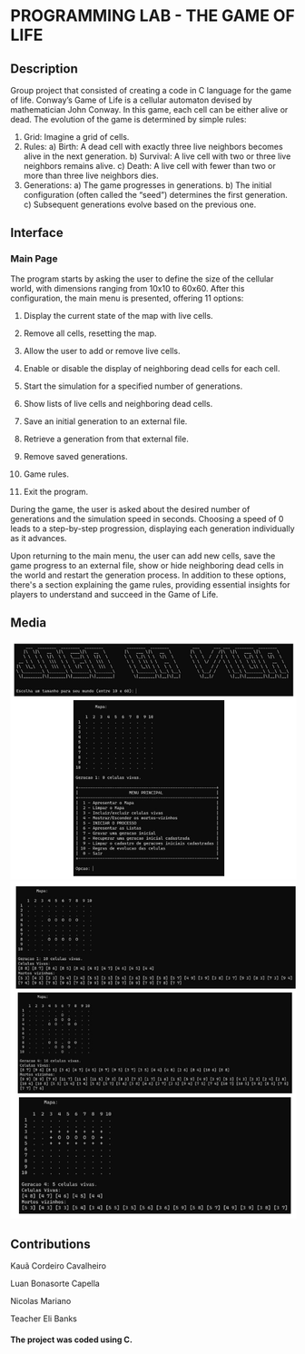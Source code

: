# PROGRAMMING LAB - THE GAME OF LIFE

## Description 
Group project that consisted of creating a code in C language for the game of life.
Conway’s Game of Life is a cellular automaton devised by mathematician John Conway. In this game, each cell can be either alive or dead. The evolution of the game is determined by simple rules:

1. Grid: Imagine a grid of cells.
2. Rules:
a) Birth: A dead cell with exactly three live neighbors becomes alive in the next generation.
b) Survival: A live cell with two or three live neighbors remains alive.
c) Death: A live cell with fewer than two or more than three live neighbors dies.
3. Generations:
a) The game progresses in generations.
b) The initial configuration (often called the “seed”) determines the first generation.
c) Subsequent generations evolve based on the previous one.

## Interface
### Main Page
The program starts by asking the user to define the size of the cellular world, with dimensions ranging from 10x10 to 60x60. After this configuration, the main menu is presented, offering 11 options:

1. Display the current state of the map with live cells.

2. Remove all cells, resetting the map.

3. Allow the user to add or remove live cells.

4. Enable or disable the display of neighboring dead cells for each cell.

5. Start the simulation for a specified number of generations.

6. Show lists of live cells and neighboring dead cells.

7. Save an initial generation to an external file.

8. Retrieve a generation from that external file.

9. Remove saved generations.

10. Game rules.

11. Exit the program.

During the game, the user is asked about the desired number of generations and the simulation speed in seconds. Choosing a speed of 0 leads to a step-by-step progression, displaying each generation individually as it advances.

Upon returning to the main menu, the user can add new cells, save the game progress to an external file, show or hide neighboring dead cells in the world and restart the generation process. In addition to these options, there's a section explaining the game rules, providing essential insights for players to understand and succeed in the Game of Life.
## Media

<img src="https://github.com/manozita/game-of-life/blob/cde4191b3c582b8e179984bd074b02149bdad99f/media/1.jpg" width="700" />
<img src="https://github.com/manozita/game-of-life/blob/cde4191b3c582b8e179984bd074b02149bdad99f/media/2.jpg" width="700" />

## Contributions
Kauã Cordeiro Cavalheiro

Luan Bonasorte Capella

Nicolas Mariano

Teacher Eli Banks

#### The project was coded using C.
